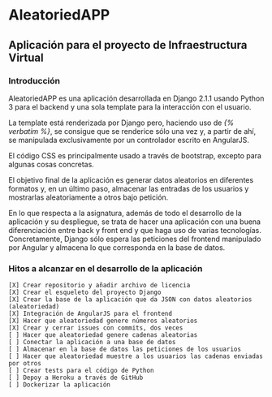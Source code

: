 # AleatoriedAPP
## Aplicación para el proyecto de Infraestructura Virtual

### Introducción
AleatoriedAPP es una aplicación desarrollada en Django 2.1.1 usando Python 3 para el backend y una sola template para la interacción con el usuario.

La template está renderizada por Django pero, haciendo uso de *{% verbatim %}*, se consigue que se renderice sólo una vez y, a partir de ahí, se manipulada exclusivamente por un controlador escrito en AngularJS.

El código CSS es principalmente usado a través de bootstrap, excepto para algunas cosas concretas.

El objetivo final de la aplicación es generar datos aleatorios en diferentes formatos y, en un último paso, almacenar las entradas de los usuarios y mostrarlas aleatoriamente a otros bajo petición.

En lo que respecta a la asignatura, además de todo el desarrollo de la aplicación y su despliegue, se trata de hacer una aplicación con una buena diferenciación entre back y front end y que haga uso de varias tecnologías. Concretamente, Django sólo espera las peticiones del frontend manipulado por Angular y almacena lo que corresponda en la base de datos.

### Hitos a alcanzar en el desarrollo de la aplicación
    [X] Crear repositorio y añadir archivo de licencia
    [X] Crear el esqueleto del proyecto Django
    [X] Crear la base de la aplicación que da JSON con datos aleatorios (aleatoriedad)
    [X] Integración de AngularJS para el frontend
    [X] Hacer que aleatoriedad genere números aleatorios
    [X] Crear y cerrar issues con commits, dos veces
    [ ] Hacer que aleatoriedad genere cadenas aleatorias
    [ ] Conectar la aplicación a una base de datos
    [ ] Almacenar en la base de datos las peticiones de los usuarios
    [ ] Hacer que aleatoriedad muestre a los usuarios las cadenas enviadas por otros
    [ ] Crear tests para el código de Python
    [ ] Depoy a Heroku a través de GitHub
    [ ] Dockerizar la aplicación
